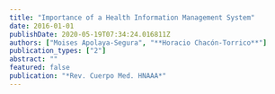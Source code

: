 ```yaml
---
title: "Importance of a Health Information Management System"
date: 2016-01-01
publishDate: 2020-05-19T07:34:24.016811Z
authors: ["Moises Apolaya-Segura", "**Horacio Chacón-Torrico**"]
publication_types: ["2"]
abstract: ""
featured: false
publication: "*Rev. Cuerpo Med. HNAAA*"
---
```

